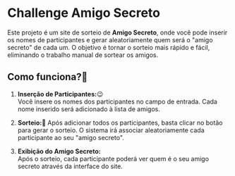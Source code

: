 # Challenge Amigo Secreto

Este projeto é um site de sorteio de **Amigo Secreto**, onde você pode inserir os nomes de participantes e gerar aleatoriamente quem será o "amigo secreto" de cada um. O objetivo é tornar o sorteio mais rápido e fácil, eliminando o trabalho manual de sortear os amigos.

## Como funciona?🧐

1. **Inserção de Participantes:**😉  
   Você insere os nomes dos participantes no campo de entrada. Cada nome inserido será adicionado à lista de amigos.

2. **Sorteio:**🎉 
   Após adicionar todos os participantes, basta clicar no botão para gerar o sorteio. O sistema irá associar aleatoriamente cada participante ao seu "amigo secreto".

3. **Exibição do Amigo Secreto:**  
   Após o sorteio, cada participante poderá ver quem é o seu amigo secreto através da interface do site.
